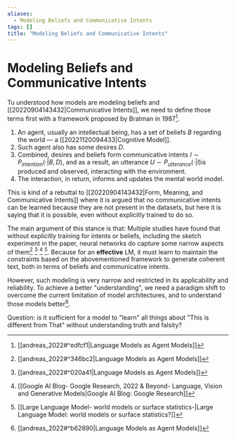 ```yaml
---
aliases:
  - Modeling Beliefs and Communicative Intents
tags: []
title: "Modeling Beliefs and Communicative Intents"
---
```


# Modeling Beliefs and Communicative Intents

Tu understood how models are modeling beliefs and [[20220904143432|Communicative Intents]], we need to define those terms first with a framework proposed by Bratman in 1987[^1].
1. An agent, usually an intellectual being, has a set of beliefs $B$ regarding the world — a [[20221120094433|Cognitive Model]].
2. Such agent also has some desires $D$.
3. Combined, desires and beliefs form communicative intents $I \sim P_{intention}(\cdot|B, D)$, and as a result, an utterance $U \sim P_{utterance}(\cdot | I)$is produced and observed, interacting with the environment.
4. The interaction, in return, informs and updates the mental world model.

This is kind of a rebuttal to [[20220904143432|Form, Meaning, and Communicative Intents]] where it is argued that no communicative intents can be learned because they are not present in the datasets, but here it is saying that it is possible, even without explicitly trained to do so.

The main argument of this stance is that: Multiple studies have found that without explicitly training for intents or beliefs, including the sketch experiment in the paper, neural networks do capture some narrow aspects of them[^2] [^3] [^4] [^5]. Because for an **effective** LM, it must learn to maintain the constraints based on the abovementioned framework to generate coherent text, both in terms of beliefs and communicative intents.

However, such modeling is very narrow and restricted in its applicability and reliability. To achieve a better "understanding", we need a paradigm shift to overcome the current limitation of model architectures, and to understand those models better[^6].

Question: is it sufficient for a model to "learn" all things about "This is different from That" without understanding truth and falsity?

[^1]: [[andreas_2022#^edfcf1|Language Models as Agent Models]]
[^2]: [[andreas_2022#^346bc2|Language Models as Agent Models]]
[^3]: [[andreas_2022#^020a41|Language Models as Agent Models]]
[^4]: [[Google AI Blog- Google Research, 2022 & Beyond- Language, Vision and Generative Models|Google AI Blog: Google Research]]
[^5]: [[Large Language Model- world models or surface statistics-|Large Language Model: world models or surface statistics?]]
[^6]: [[andreas_2022#^b62890|Language Models as Agent Models]]